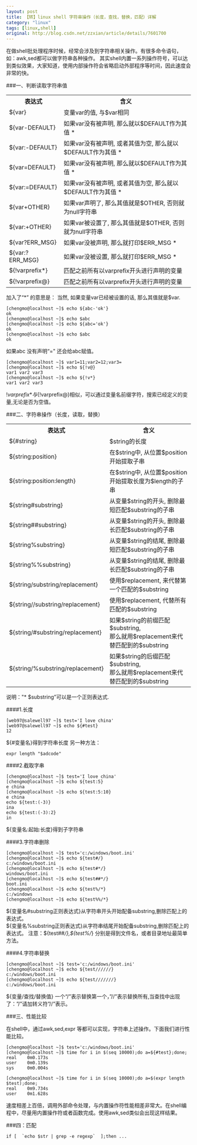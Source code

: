 ```yaml
---
layout: post
title: 【转】linux shell 字符串操作（长度，查找，替换，匹配）详解
category: "linux"
tags: [linux,shell]
original: http://blog.csdn.net/zzxian/article/details/7601700
---
```

在做shell批处理程序时候，经常会涉及到字符串相关操作。有很多命令语句，如：awk,sed都可以做字符串各种操作。 其实shell内置一系列操作符号，可以达到类似效果，大家知道，使用内部操作符会省略启动外部程序等时间，因此速度会非常的快。
  
###一、判断读取字符串值
 
<table class="table table-bordered table-striped table-condensed">
	<tr><th>表达式</th><th>含义</th></tr>
	<tr><td>${var}</td><td>变量var的值, 与$var相同  </td></tr>
	<tr><td>${var-DEFAULT}</td><td>如果var没有被声明, 那么就以$DEFAULT作为其值 *</td></tr>
	<tr><td>${var:-DEFAULT}</td><td>如果var没有被声明, 或者其值为空, 那么就以$DEFAULT作为其值 *  </td></tr>
	<tr><td>${var=DEFAULT}</td><td>如果var没有被声明, 那么就以$DEFAULT作为其值 *</td></tr>
	<tr><td>${var:=DEFAULT}</td><td>如果var没有被声明, 或者其值为空, 那么就以$DEFAULT作为其值 *  </td></tr>
	<tr><td>${var+OTHER}</td><td>如果var声明了, 那么其值就是$OTHER, 否则就为null字符串</td></tr>
	<tr><td>${var:+OTHER}</td><td>如果var被设置了, 那么其值就是$OTHER, 否则就为null字符串  </td></tr>
	<tr><td>${var?ERR_MSG}</td><td>如果var没被声明, 那么就打印$ERR_MSG *</td></tr>
	<tr><td>${var:?ERR_MSG}</td><td>如果var没被设置, 那么就打印$ERR_MSG *  </td></tr>
	<tr><td>${!varprefix*}</td><td>匹配之前所有以varprefix开头进行声明的变量</td></tr>
	<tr><td>${!varprefix@}</td><td>匹配之前所有以varprefix开头进行声明的变量</td></tr>
</table>
<!--break-->

加入了“*”  的意思是： 当然, 如果变量var已经被设置的话, 那么其值就是$var.


    [chengmo@localhost ~]$ echo ${abc-'ok'}
    ok
    [chengmo@localhost ~]$ echo $abc
    [chengmo@localhost ~]$ echo ${abc='ok'}
    ok
    [chengmo@localhost ~]$ echo $abc
    ok
 
如果abc 没有声明“=" 还会给abc赋值。 

    [chengmo@localhost ~]$ var1=11;var2=12;var3=
    [chengmo@localhost ~]$ echo ${!v@}            
    var1 var2 var3
    [chengmo@localhost ~]$ echo ${!v*}
    var1 var2 var3
 
${!varprefix*}与${!varprefix@}相似，可以通过变量名前缀字符，搜索已经定义的变量,无论是否为空值。

###二、字符串操作（长度，读取，替换）
 
<table class="table table-bordered table-striped table-condensed">
	<tr><th>表达式</th><th>含义</th></tr>
	<tr><td>${#string}</td><td>$string的长度  </td></tr>
	<tr><td>${string:position}</td><td>在$string中, 从位置$position开始提取子串</td></tr>
	<tr><td>${string:position:length}</td><td>在$string中, 从位置$position开始提取长度为$length的子串  </td></tr>
	<tr><td>${string#substring}</td><td>从变量$string的开头, 删除最短匹配$substring的子串</td></tr>
	<tr><td>${string##substring}</td><td>从变量$string的开头, 删除最长匹配$substring的子串</td></tr>
	<tr><td>${string%substring}</td><td>从变量$string的结尾, 删除最短匹配$substring的子串</td></tr>
	<tr><td>${string%%substring}</td><td>从变量$string的结尾, 删除最长匹配$substring的子串  </td></tr>
	<tr><td>${string/substring/replacement}</td><td>使用$replacement, 来代替第一个匹配的$substring</td></tr>
	<tr><td>${string//substring/replacement}</td><td>使用$replacement, 代替所有匹配的$substring</td></tr>
	<tr><td>${string/#substring/replacement}</td><td>如果$string的前缀匹配$substring, <br/>那么就用$replacement来代替匹配到的$substring</td></tr>
	<tr><td>${string/%substring/replacement}</td><td>如果$string的后缀匹配$substring, <br/>那么就用$replacement来代替匹配到的$substring</td></tr>
</table>
说明："* $substring”可以是一个正则表达式.
 
####1.长度

    [web97@salewell97 ~]$ test='I love china'
    [web97@salewell97 ~]$ echo ${#test}
    12

${#变量名}得到字符串长度
另一种方法：

    expr length "$adcode"
 
####2.截取字串

    [chengmo@localhost ~]$ test='I love china'
    [chengmo@localhost ~]$ echo ${test:5}     
    e china
    [chengmo@localhost ~]$ echo ${test:5:10} 
    e china
    echo ${test:(-3)}
    ina
    echo ${test:(-3):2}
    in

${变量名:起始:长度}得到子字符串
 
####3.字符串删除

    [chengmo@localhost ~]$ test='c:/windows/boot.ini'
    [chengmo@localhost ~]$ echo ${test#/}
    c:/windows/boot.ini
    [chengmo@localhost ~]$ echo ${test#*/}
    windows/boot.ini
    [chengmo@localhost ~]$ echo ${test##*/}
    boot.ini
    [chengmo@localhost ~]$ echo ${test%/*} 
    c:/windows
    [chengmo@localhost ~]$ echo ${test%%/*}

${变量名#substring正则表达式}从字符串开头开始配备substring,删除匹配上的表达式。  
${变量名%substring正则表达式}从字符串结尾开始配备substring,删除匹配上的表达式。  
注意：${test##*/},${test%/*} 分别是得到文件名，或者目录地址最简单方法。

####4.字符串替换

    [chengmo@localhost ~]$ test='c:/windows/boot.ini'
    [chengmo@localhost ~]$ echo ${test//////}
    c:/windows/boot.ini
    [chengmo@localhost ~]$ echo ${test///////}
    c:/windows/boot.ini
 
${变量/查找/替换值} 一个“/”表示替换第一个，”//”表示替换所有,当查找中出现了：”/”请加转义符”//”表示。

###三、性能比较

在shell中，通过awk,sed,expr 等都可以实现，字符串上述操作。下面我们进行性能比较。

    [chengmo@localhost ~]$ test='c:/windows/boot.ini'                       
    [chengmo@localhost ~]$ time for i in $(seq 10000);do a=${#test};done;           
    real    0m0.173s
    user    0m0.139s
    sys     0m0.004s

    [chengmo@localhost ~]$ time for i in $(seq 10000);do a=$(expr length $test);done;      
    real    0m9.734s
    user    0m1.628s
 
速度相差上百倍，调用外部命令处理，与内置操作符性能相差非常大。在shell编程中，尽量用内置操作符或者函数完成。使用awk,sed类似会出现这样结果。

###四：匹配

    if [  `echo $str | grep -e regexp`  ];then ...